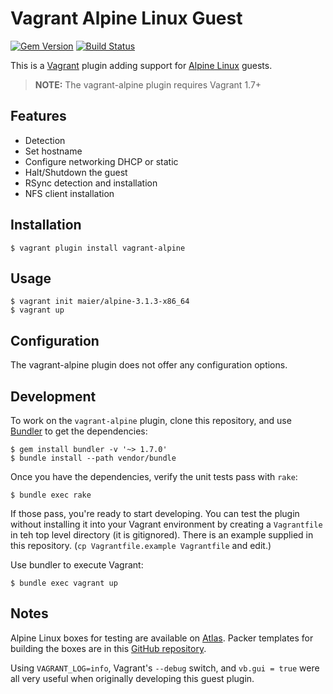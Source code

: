 # Vagrant Alpine Linux Guest
[![Gem Version](https://badge.fury.io/rb/vagrant-alpine.svg)](http://badge.fury.io/rb/vagrant-alpine) [![Build Status](https://travis-ci.org/maier/vagrant-alpine.svg?branch=master)](https://travis-ci.org/maier/vagrant-alpine)

This is a [Vagrant](http://vagrantup.com/) plugin adding support for [Alpine Linux](http://alpinelinx.org) guests.

> **NOTE:** The vagrant-alpine plugin requires Vagrant 1.7+

## Features

* Detection
* Set hostname
* Configure networking DHCP or static
* Halt/Shutdown the guest
* RSync detection and installation
* NFS client installation

## Installation

```
$ vagrant plugin install vagrant-alpine
```

## Usage

```
$ vagrant init maier/alpine-3.1.3-x86_64
$ vagrant up
```

## Configuration

The vagrant-alpine plugin does not offer any configuration options.


## Development

To work on the `vagrant-alpine` plugin, clone this repository, and use
[Bundler](http://gembundler.com) to get the dependencies:

```
$ gem install bundler -v '~> 1.7.0'
$ bundle install --path vendor/bundle
```

Once you have the dependencies, verify the unit tests pass with `rake`:

```
$ bundle exec rake
```

If those pass, you're ready to start developing. You can test
the plugin without installing it into your Vagrant environment
by creating a `Vagrantfile` in teh top level directory (it is gitignored).
There is an example supplied in this repository.
(`cp Vagrantfile.example Vagrantfile` and edit.)

Use bundler to execute Vagrant:
```
$ bundle exec vagrant up
```


## Notes

Alpine Linux boxes for testing are available on
[Atlas](https://atlas.hashicorp.com/maier/). Packer templates
for building the boxes are in this
[GitHub repository](https://github.com/maier/packer-templates/).

Using `VAGRANT_LOG=info`, Vagrant's `--debug` switch, and `vb.gui = true`
were all very useful when originally developing this guest plugin.

